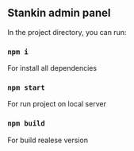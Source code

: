 ## Stankin admin panel

In the project directory, you can run:

### `npm i`

For install all dependencies

### `npm start`

For run project on local server

### `npm build`

For build realese version